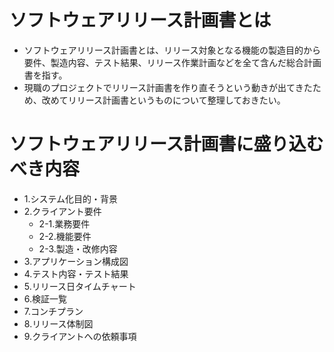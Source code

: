 # ソフトウェアリリース計画書とは

- ソフトウェアリリース計画書とは、リリース対象となる機能の製造目的から要件、製造内容、テスト結果、リリース作業計画などを全て含んだ総合計画書を指す。
- 現職のプロジェクトでリリース計画書を作り直そうという動きが出てきたため、改めてリリース計画書というものについて整理しておきたい。

# ソフトウェアリリース計画書に盛り込むべき内容

- 1.システム化目的・背景
- 2.クライアント要件
  - 2-1.業務要件
  - 2-2.機能要件
  - 2-3.製造・改修内容
- 3.アプリケーション構成図
- 4.テスト内容・テスト結果
- 5.リリース日タイムチャート
- 6.検証一覧
- 7.コンチプラン
- 8.リリース体制図
- 9.クライアントへの依頼事項
